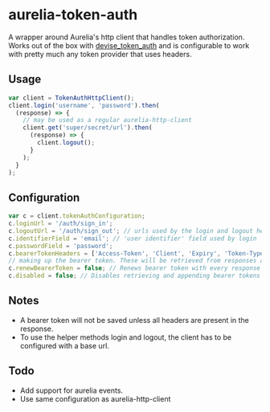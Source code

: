# aurelia-token-auth

A wrapper around Aurelia's http client that handles token authorization. Works out of the box with [devise_token_auth](https://github.com/lynndylanhurley/devise_token_auth) and is configurable to work with pretty much any token provider that uses headers.

## Usage

```javascript
var client = TokenAuthHttpClient();
client.login('username', 'password').then(
  (response) => {
    // may be used as a regular aurelia-http-client
    client.get('super/secret/url').then(
      (response) => {
        client.logout();
      }
    );
  }
);

```

## Configuration

```javascript
var c = client.tokenAuthConfiguration;
c.loginUrl = '/auth/sign_in'; 
c.logoutUrl = '/auth/sign_out'; // urls used by the login and logout helpers
c.identifierField = 'email'; // 'user identifier' field used by login
c.passwordField = 'password'; 
c.bearerTokenHeaders = ['Access-Token', 'Client', 'Expiry', 'Token-Type', 'Uid']; // The headers
// making up the bearer token. These will be retrieved from responses and appended to requests. 
c.renewBearerToken = false; // Renews bearer token with every response if set to true.
c.disabled = false; // Disables retrieving and appending bearer tokens
```

## Notes

* A bearer token will not be saved unless all headers are present in the response.
* To use the helper methods login and logout, the client has to be configured with a base url.

## Todo

* Add support for aurelia events.
* Use same configuration as aurelia-http-client
